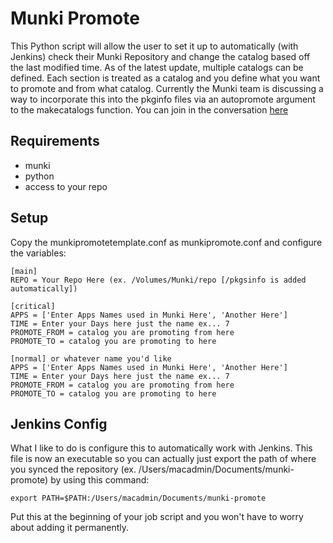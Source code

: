 # Munki Promote

This Python script will allow the user to set it up to automatically (with Jenkins) check their Munki Repository and change the catalog based off the last modified time. As of the latest update, multiple catalogs can be defined. Each section is treated as a catalog and you define what you want to promote and from what catalog. Currently the Munki team is discussing a way to incorporate this into the pkginfo files via an autopromote argument to the makecatalogs function. You can join in the conversation [here](https://groups.google.com/forum/#!topic/munki-dev/FKWmj4i-VEU/discussion)

## Requirements

- munki
- python
- access to your repo

## Setup

Copy the munkipromotetemplate.conf as munkipromote.conf and configure the variables:

```
[main]
REPO = Your Repo Here (ex. /Volumes/Munki/repo [/pkgsinfo is added automatically])

[critical]    
APPS = ['Enter Apps Names used in Munki Here', 'Another Here']
TIME = Enter your Days here just the name ex... 7
PROMOTE_FROM = catalog you are promoting from here
PROMOTE_TO = catalog you are promoting to here

[normal] or whatever name you'd like
APPS = ['Enter Apps Names used in Munki Here', 'Another Here']
TIME = Enter your Days here just the name ex... 7
PROMOTE_FROM = catalog you are promoting from here
PROMOTE_TO = catalog you are promoting to here
```

## Jenkins Config

What I like to do is configure this to automatically work with Jenkins. This file is now an executable so you can actually just export the path of where you synced the repository (ex. /Users/macadmin/Documents/munki-promote) by using this command:

```
export PATH=$PATH:/Users/macadmin/Documents/munki-promote
```

Put this at the beginning of your job script and you won't have to worry about adding it permanently.
